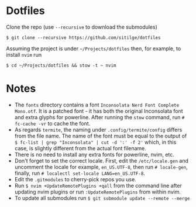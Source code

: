 # Dotfiles

Clone the repo (use `--recursive` to download the submodules)

````
$ git clone --recursive https://github.com/sitilge/dotfiles
````

Assuming the project is under `~/Projects/dotfiles` then, for example, to install `nvim` run

````
$ cd ~/Projects/dotfiles && stow -t ~ nvim 
````

# Notes

- The `fonts` directory contains a font `Inconsolata Nerd Font Complete Mono.otf`. It is a patched font - it has both the original Inconsolata font and extra glyphs for powerline. After running the `stow` command, run `# fc-cache -vr` to cache the font. 
- As regards `termite`, the naming under `.config/termite/config` differs from the file name. The name of the font must be equal to the output of `$ fc-list | grep "Inconsolata" | cut -d ':' -f 2'` which, in this case, is slightly different from the actual font filename.
- There is no need to install any extra fonts for powerline, nvim, etc.
- Don't forget to set the correct locale. First, edit the `/etc/locale.gen` and uncomment the locale for example, `en_US.UTF-8`, then run `# locale-gen`, finally, run `# localectl set-locale LANG=en_US.UTF-8`.
- Edit the `.gitmodules` to cherry-pick repos you use.
- Run `$ nvim +UpdateRemotePlugins +qall` from the command line after updating nvim plugins or run `:UpdateRemotePlugins` from within nvim.
- To update all submodules run `$ git submodule update --remote --merge`
